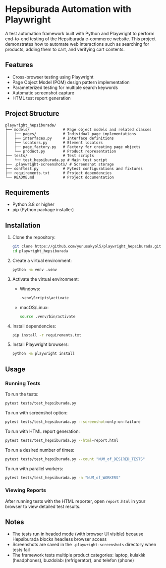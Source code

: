# Hepsiburada Automation with Playwright

A test automation framework built with Python and Playwright to perform end-to-end testing of the Hepsiburada e-commerce website. This project demonstrates how to automate web interactions such as searching for products, adding them to cart, and verifying cart contents.

## Features

- Cross-browser testing using Playwright
- Page Object Model (POM) design pattern implementation
- Parameterized testing for multiple search keywords
- Automatic screenshot capture
- HTML test report generation

## Project Structure

```
playwright_hepsiburada/
├── models/               # Page object models and related classes
│   ├── pages/            # Individual page implementations
│   ├── interfaces.py     # Interface definitions
│   ├── locators.py       # Element locators
│   ├── page_factory.py   # Factory for creating page objects
│   └── product.py        # Product representation
├── tests/                # Test scripts
│   └── test_hepsiburada.py # Main test script
├── .playwright-screenshots/ # Screenshot storage
├── conftest.py           # Pytest configurations and fixtures
├── requirements.txt      # Project dependencies
└── README.md             # Project documentation
```

## Requirements

- Python 3.8 or higher
- pip (Python package installer)

## Installation

1. Clone the repository:
   ```bash
   git clone https://github.com/yunusakyol5/playwright_hepsiburada.git
   cd playwright_hepsiburada
   ```

2. Create a virtual environment:
   ```bash
   python -m venv .venv
   ```

3. Activate the virtual environment:
   - Windows:
     ```bash
     .venv\Scripts\activate
     ```
   - macOS/Linux:
     ```bash
     source .venv/bin/activate
     ```

4. Install dependencies:
   ```bash
   pip install -r requirements.txt
   ```

5. Install Playwright browsers:
   ```bash
   python -m playwright install
   ```

## Usage

### Running Tests

To run the tests:
```bash
pytest tests/test_hepsiburada.py
```

To run with screenshot option:
```bash
pytest tests/test_hepsiburada.py --screenshot=only-on-failure
```

To run with HTML report generation:
```bash
pytest tests/test_hepsiburada.py --html=report.html
```

To run a desired number of times:
```bash
pytest tests/test_hepsiburada.py --count "NUM_of_DESIRED_TESTS" 
```

To run with parallel workers:
```bash
pytest tests/test_hepsiburada.py -n "NUM_of_WORKERS" 
```

### Viewing Reports

After running tests with the HTML reporter, open `report.html` in your browser to view detailed test results.

## Notes

- The tests run in headed mode (with browser UI visible) because Hepsiburada blocks headless browser access
- Screenshots are saved in the `.playwright-screenshots` directory when tests fail
- The framework tests multiple product categories: laptop, kulaklık (headphones), buzdolabı (refrigerator), and telefon (phone)
